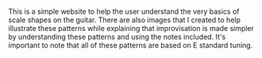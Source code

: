 This is a simple website to help the user understand the very basics of scale shapes on the guitar. There are also images that I created to help illustrate these patterns while explaining that improvisation is made simpler by
understanding these patterns and using the notes included. It's important to note that all of these patterns are based on E standard tuning. 
